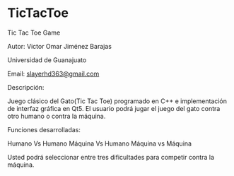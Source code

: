 # TicTacToe
Tic Tac Toe Game

Autor: Victor Omar Jiménez Barajas

Universidad de Guanajuato

Email: slayerhd363@gmail.com

Descripción:

Juego clásico del Gato(Tic Tac Toe) programado en C++ e implementación de interfaz gráfica en Qt5.
El usuario podrá jugar el juego del gato contra otro humano o contra la máquina.

Funciones desarrolladas:

Humano Vs Humano
Máquina Vs Humano
Máquina vs Máquina

Usted podrá seleccionar entre tres dificultades para competir contra la máquina.
